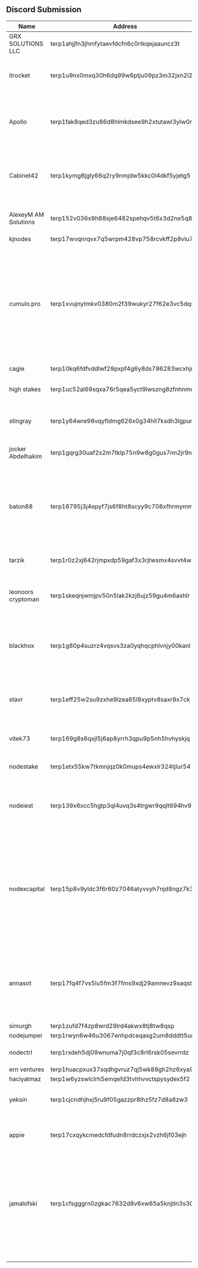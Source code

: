 
## Discord Submission 

| Name                  | Address                                      | Validator Address                                 | Jurisdiction                  | Details                                      |
| --------------------- | -------------------------------------------- | -------------------------------------------------- | ----------------------------- | -------------------------------------------- |
| GRX SOLUTIONS LLC     | terp1ahjjfn3jhmfytaevfdcfn6c0rtkqejaauncz3t | terpvaloper1gl6jfyl0yceqwdtwerxk56cyly2y06f3jtkjhq | United States                 | - Take Descentralization to the Next level  - Easy and configurable deploys.        - Worldwide artists (NFT, Music, Games...)     |                                                                    
| itrocket              | terp1u9nx0mxq30h6dq99w6ptju09pz3m32jxn2l22c | terpvaloper1u9nx0mxq30h6dq99w6ptju09pz3m32jxz4672f | Armenia                       | - Creating a level of trust in Culture. - Bridging self-sovereign oriented applications into our community.    - As a web3 enthusiast, contributing to the future of web3.     |||                                            
|    Apollo             | terp1fak8qed3zu86d8hlmkdsee9h2xtutawl3ylw0r |terpvaloper1fak8qed3zu86d8hlmkdsee9h2xtutawlqm660j | Czech Republic |      Being a blockchain enthusiast and an independent validator, I support projects such as Terp, which, like me, share the values of decentralization and creativity, as well as contribute to the practical implementation of new technologies in real life   ||          
| Cabinet42 | terp1kymg8jgly66q2ry9nmjdw5kkc0l4dkf5yjetg5 | terpvaloper1kymg8jgly66q2ry9nmjdw5kkc0l4dkf54dulg9 | Kazakhstan | The thing(s) I am most excited for about Terp Network is the potential for increased security, censorship resistance, and decentralization of power provided by the decentralized network, as well as the transparency and trust that can come from the use of blockchain technology.
| AlexeyM AM Solutions | terp152v036x9h88sje6482spehqv5t6x3d2ne5q8a2 |terpvaloper152v036x9h88sje6482spehqv5t6x3d2ngt9nam | Latvia | -Terp lovely community -Get experience in The Interchain technology -To be Validator at mainet and support chain with some useful services
| kjnodes | terp17wvqnrqvx7q5wrpm428vp758rcvkff2p8vlu7x | |
| cumulo.pro | terp1xvujnytmkv0380m2f39wukyr27f62e3vc5dqsx |terpvaloper1xvujnytmkv0380m2f39wukyr27f62e3vftg5sh | Spain | The things I like most excited for about Terp Network are: *The use of blockchain in real use cases, such as seed tracking in California, traceability of products is one of the ways to make production a fairer and more equitable use *The spirit of the network sharing the values of decentralization and governance. *The community and the freedom to participate in any way. Cumulo has been following the project for a long time and participated in all governance proposals, here: https://cumulo.pro/en/terp/gobernance.php We hope to continue growing with the community and providing more tools: https://cumulo.pro/en/terp/
| cagie | terp10kq6fdfvddlwf29pxpf4g6y8ds786283wcxhjr | | | 
| high stakes| terp1uc52al69sqxa76r5qea5yct9lwszng8zfnhnmc |terpvaloper1uc52al69sqxa76r5qea5yct9lwszng8zcvj8mf | Switzerland | The things I am most excited for about Terp Network are: technical stuff mostly 😄 participating to a new project from its earliest stage is pretty cool.
| stingray| terp1y64wre98vqyfldmg626x0g34hll7ksdh3lgpum |terpvaloper1y64wre98vqyfldmg626x0g34hll7ksdhqqd4u2  |Ireland  | The things I am most excited for about Terp Network are : great validator community, upporting strong and promising project, upholding blockchain decentralization .
| jocker Abdelhakim |terp1gqrg30uaf2s2m7tklp75n9w8g0gus7nn2jr9nz |terpvaloper1gqrg30uaf2s2m7tklp75n9w8g0gus7nnmdx3nn |Morocco | The things I am most excited for about Terp Network are : great validator community, upporting strong and promising project, upholding blockchain decentralization 
| baton88 | terp16795j3j4epyf7js6f8ht8scyy9c708xfhrmymm |terpvaloper16795j3j4epyf7js6f8ht8scyy9c708xfxu7sm2 | Poland | I am most excited for about Terp Network are Tepr is a project of the COSMOS ecosystem, taking part in this project from a very early stage, it is very clear how quickly the whole ecosystem is developing. The things I am most excited for about Terp Network are great validator community, supporting strong and promising project that we work, with a good team, a strong project, and outstanding validators. 
| tarzik |terp1r0z2xj642rjmpxdp59gaf3x3rjtwsmx4svvt4w |terpvaloper1r0z2xj642rjmpxdp59gaf3x3rjtwsmx4pnfl4l | Poland | The things I am most excited for about Terp Network are : That we work, with a good team, a strong project, and outstanding validators.
| leonoors cryptoman| terp1skeqnjwmjpv50n5lak2kzj6ujz59gu4m6ashlr | terpvaloper1skeqnjwmjpv50n5lak2kzj6ujz59gu4mtz4rlj | Netherlands | The things I am most excited for about Terp Network are : smart contracting in the cannabis industry, community building, fun challenges to connect with holders of the coin. 
| blackhox | terp1g80p4suzrz4vqsvs3za0yqhqcphlvnjy00kanl |terpvaloper1g80p4suzrz4vqsvs3za0yqhqcphlvnjy7snfnw  |Ukraine  | Tepr is a project of the COSMOS ecosystem, taking part in this project from a very early stage, it is very clear how quickly the whole ecosystem is developing. How many good projects have appeared over the past year. By becoming a validator in this project, together with him I help to develop the entire ecosystem as a whole.
| stavr| terp1eff25w2su9zxhe9lzea65l9xyptv8saxr9x7ck |terpvaloper1eff25w2su9zxhe9lzea65l9xyptv8saxj6r2c8 |Moldova |Working with projects like Tepr at an early stage gives us an idea of what the project is capable of and what it wants to achieve. The realization that we are contributing to the development of the project gives an emotional lift in future endeavors. | 
| vitek73| terp169g8s6qxjl5j6ap8yrrh3qpu9p5nh5hvhyskjq | terpvaloper169g8s6qxjl5j6ap8yrrh3qpu9p5nh5hvxm4zj3 |Russia| 1. The thing(s) I am most excited for about Terp Network is(are) Decentralization and future development of the network, introduction of innovations to the masses.."  |
| nodestake| terp1etx55kw7tkmnjqz0k0mups4ewxlr324tjlur54 | terpvaloper1etx55kw7tkmnjqz0k0mups4ewxlr324trqeh5y |  | We look forward to build the TerpNet with the Terp community and the validator teams.
| nodeiest| terp139x6xcc5hgtp3ql4uvq3s4trgwr9qqlt694hv9| terpvaloper139x6xcc5hgtp3ql4uvq3s4trgwr9qqltt6srv5| Turkey | We are most excited for about Terp Network are Creating a level of trust in Culture, bridging self-sovereign oriented applications into our community, as web 3 entusiast we believe in the future of web3 and that is why we are willing to contribute to it.
| nodexcapital| terp15p8v9yldc3f6r60z7046atyvvyh7njd8ngz7k3|terpvaloper15p8v9yldc3f6r60z7046atyvvyh7njd8zh82kq | Indonesia |As a participant in the Terp Network project within the COSMOS ecosystem, I am highly impressed by the speed of development and growth in the ecosystem. The presence of a robust validator community provides added security and stability to the network, and the use of Tendermint consensus and Inter-Blockchain Communication (IBC) protocols within Terp Network demonstrates the technical expertise of the development team. I am confident in the future success of Terp Network due to these factors and am eagerly awaiting the continued development of the project.  |
| annasot| terp17fq4f7vs5lu5fm3f7fms9xdj29amnevz9xaqst |terpvaloper17fq4f7vs5lu5fm3f7fms9xdj29amnevz5ec5s6  | Latvia| The thing I am most excited for about Terp Network is that I like projects in the Cosmos ecosystem and it's really great when you have the opportunity to take part in the development of a project at the very beginning. and then, when this project takes its place in the ecosystem and becomes popular, be proud that I was able to take part in the development of the project..
| simurgh |terp1zufd7f4zp8wrd29lrd4akwx8tj8tw8qsp| terpvaloper1zufd7f4zp8wrd29lrd4akwx8tj8tw8qss6phz7 | |
| nodejumper| terp1rwyn6w46u3067enhpdceqasg2um8dddtt5ursa  |terpvaloper1rwyn6w46u3067enhpdceqasg2um8dddt6tehsv  |
| nodectrl| terp1rxdeh5dj09wnuma7j0qf3c8rl6rsk05sevrrdz | terpvaloper1rxdeh5dj09wnuma7j0qf3c8rl6rsk05sgnxhdn | Netherlands |  1. The thing(s) \ I am most excited for about Terp Network is(are) support the Project and helping with node.” \ |
| ern ventures| terp1huacpxux37sqdhgvruz7qj5wk88gh2hz6xya9g | terpvaloper1huacpxux37sqdhgvruz7qj5wk88gh2hztepf9e |
| haciyatmaz| terp1w6yzswlclrh5emqefd3tvhhvvctspysydex5f2 |terpvaloper1w6yzswlclrh5emqefd3tvhhvvctspysyuxrqfm | Türkiye | 
| yeksin|terp1cjcndhjhxj5ru9f05gazzpr8lhz5fz7d8a6zw3| terpvaloper1cjcndhjhxj5ru9f05gazzpr8lhz5fz7dkzlkwq| Türkiye| What we are most excited about about Terp Network are that it brings us together with its community-oriented, censorship-resistant and independent structure. |
| appie | terp17cxqykcmedcfdfudn8rrdczxjx2vzh6jf03ejh | terpvaloper17cxqykcmedcfdfudn8rrdczxjx2vzh6jcs5djx | Morocco| The things I am most excited for about Terp Network are: Discord Mods of Terp  community  support the chain and also the community and breng them the idea about the project
| jamalofski|terp1cfsgggrn0zgkac7632d8v6xw65a5knjtln3s30 | terpvaloper1cfsgggrn0zgkac7632d8v6xw65a5knjtwv5y37| France| The tThe thing or things that excites me the most about Terp Network is its potential to be the blockchain we've been looking for since the beginning of web 3. Indeed, I'm convinced that web 3 is the future of our world, but there isn't yet a blockchain that is sufficiently scalable to be used as a mass-market blockchain to manage everyday interactions. Terp has great potential and I will be happy to help it evolve in my field of expertise but also to work alongside some validators for whom I have a lot of respect.|
| |
| |
| |
| |
